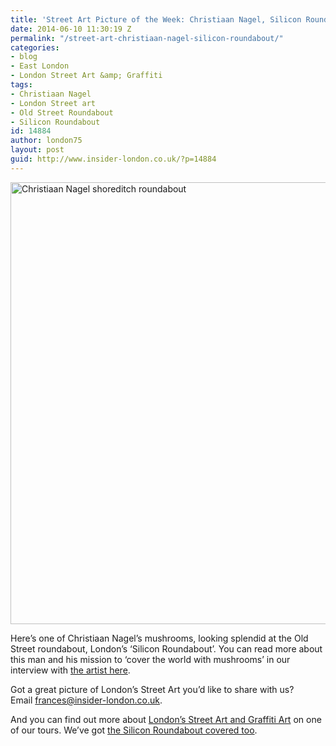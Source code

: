 ```yaml
---
title: 'Street Art Picture of the Week: Christiaan Nagel, Silicon Roundabout'
date: 2014-06-10 11:30:19 Z
permalink: "/street-art-christiaan-nagel-silicon-roundabout/"
categories:
- blog
- East London
- London Street Art &amp; Graffiti
tags:
- Christiaan Nagel
- London Street art
- Old Street Roundabout
- Silicon Roundabout
id: 14884
author: london75
layout: post
guid: http://www.insider-london.co.uk/?p=14884
---
```


[<img class="aligncenter wp-image-14897 size-full" src="http://www.insider-london.co.uk/wp-content/uploads/2014/06/Christiaan-Nagel-shoreditch-roundabout1.jpg" alt="Christiaan Nagel shoreditch roundabout" width="569" height="707" />](http://www.insider-london.co.uk/wp-content/uploads/2014/06/Christiaan-Nagel-shoreditch-roundabout1.jpg)
  
Here&#8217;s one of Christiaan Nagel&#8217;s mushrooms, looking splendid at the Old Street roundabout, London&#8217;s &#8216;Silicon Roundabout&#8217;. You can read more about this man and his mission to &#8216;cover the world with mushrooms&#8217; in our interview with <a href="http://www.insider-london.co.uk/2013/01/29/london-street-art-tours-christiaan-nage/" target="_blank">the artist here</a>.

Got a great picture of London&#8217;s Street Art you&#8217;d like to share with us? Email <a id="yui_3_16_0_1_1402043296792_83087" style="color: #196ad4;" href="mailto:frances@insider-london.co.uk" target="_blank" rel="nofollow" shape="rect">frances@insider-london.co.uk</a>.

And you can find out more about <a href="http://www.insider-london.co.uk/london-graffiti-artists-walking-tours/" target="_blank">London&#8217;s Street Art and Graffiti Art</a> on one of our tours. We&#8217;ve got <a href="http://www.insider-london.co.uk/product/silicon-roundabouttech-city-tour/" target="_blank">the Silicon Roundabout covered too</a>.